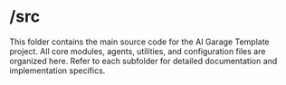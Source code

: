 # /src

This folder contains the main source code for the AI Garage Template project. All core modules, agents, utilities, and configuration files are organized here. Refer to each subfolder for detailed documentation and implementation specifics.